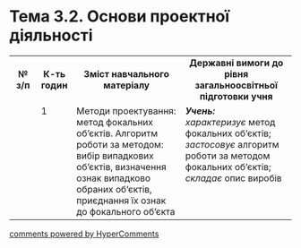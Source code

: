 <div id="hypercomments_widget" class="js-hypercomments-widget invisible"></div>

# Тема 3.2. Основи проектної діяльності

<table>
  <tr>
    <td width="10%" align="center"><b>№ з/п</b></td>
    <td width="10%" align="center"><b>К-ть годин</b></td>
    <td width="40%" align="center"><b>Зміст навчального матеріалу</b></td>
    <td width="40%" align="center"><b>Державні вимоги до рівня загальноосвітньої підготовки учня</b></td>
  </tr>
  <tr>
<td width="10%" style="vertical-align:top !important;"></td>
<td width="10%" style="vertical-align:top !important;">1</td>
    <td width="40%" style="vertical-align:top !important;">
Методи проектування: метод фокальних об’єктів. Алгоритм роботи за методом: вибір випадкових об’єктів, визначення ознак випадково обраних об’єктів, приєднання їх ознак до фокального об’єкта  
</td>
    <td width="40%" style="vertical-align:top !important;">
<i><b>Учень:</b></i><br>
<i>характеризує</i> метод фокальних об’єктів;<br>
<i>застосовує</i> алгоритм роботи за методом фокальних об’єктів;<br>
<i>складає</i> опис виробів
</td>
  </tr>
  </tr>
</table>

<div class="js-hypercomments-container">
<a href="http://hypercomments.com" class="hc-link" title="comments widget">comments powered by HyperComments</a>
</div>